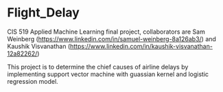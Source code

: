 # Flight_Delay
CIS 519 Applied Machine Learning final project, collaborators are Sam Weinberg (https://www.linkedin.com/in/samuel-weinberg-8a126ab3/) and Kaushik Visvanathan (https://www.linkedin.com/in/kaushik-visvanathan-12a82262/)

This project is to determine the chief causes of airline delays by implementing support vector machine with guassian kernel and logistic regression model.
